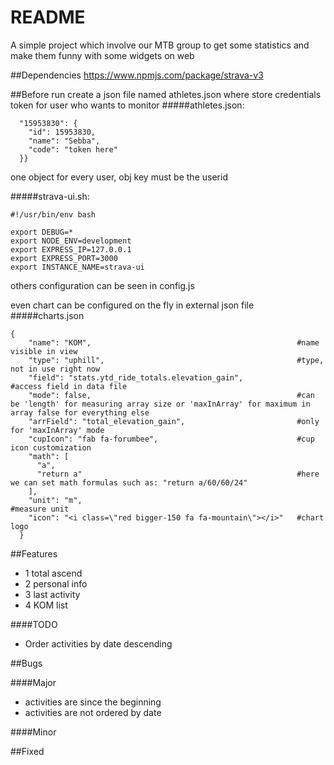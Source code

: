 # README #
A simple project which involve our MTB group to get
some statistics and make them funny with some widgets
on web

##Dependencies
https://www.npmjs.com/package/strava-v3

##Before run
create a json file named athletes.json where store
credentials token for user who wants to monitor
#####athletes.json:
```{
  "15953830": {
    "id": 15953830,
    "name": "Sebba",
    "code": "token here"
  }}
```
 one object for every user, obj key must be the userid

#####strava-ui.sh:
```
#!/usr/bin/env bash
 
export DEBUG=*
export NODE_ENV=development
export EXPRESS_IP=127.0.0.1
export EXPRESS_PORT=3000  
export INSTANCE_NAME=strava-ui 
```
others configuration can be seen in config.js

even chart can be configured on the fly in external json file
#####charts.json
```
{
    "name": "KOM",                                              #name visible in view
    "type": "uphill",                                           #type, not in use right now
    "field": "stats.ytd_ride_totals.elevation_gain",            #access field in data file
    "mode": false,                                              #can be 'length' for measuring array size or 'maxInArray' for maximum in array false for everything else
    "arrField": "total_elevation_gain",                         #only for 'maxInArray' mode
    "cupIcon": "fab fa-forumbee",                               #cup icon customization
    "math": [
      "a",
      "return a"                                                #here we can set math formulas such as: "return a/60/60/24" 
    ],
    "unit": "m",                                                #measure unit
    "icon": "<i class=\"red bigger-150 fa fa-mountain\"></i>"   #chart logo
  }
```

##Features
* 1  total ascend
* 2  personal info
* 3  last activity
* 4  KOM list

####TODO
*   Order activities by date descending



##Bugs

####Major
* activities are since the beginning
* activities are not ordered by date

####Minor



##Fixed
